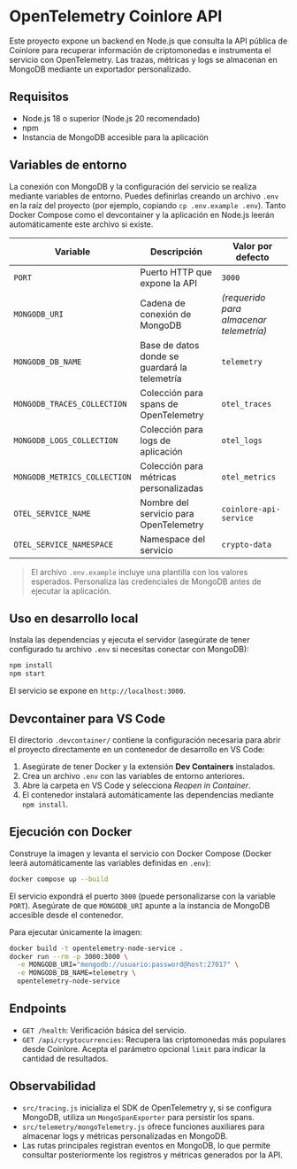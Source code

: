 # OpenTelemetry Coinlore API

Este proyecto expone un backend en Node.js que consulta la API pública de Coinlore para recuperar información de criptomonedas e instrumenta el servicio con OpenTelemetry. Las trazas, métricas y logs se almacenan en MongoDB mediante un exportador personalizado.

## Requisitos

- Node.js 18 o superior (Node.js 20 recomendado)
- npm
- Instancia de MongoDB accesible para la aplicación

## Variables de entorno

La conexión con MongoDB y la configuración del servicio se realiza mediante variables de entorno. Puedes definirlas creando un archivo `.env` en la raíz del proyecto (por ejemplo, copiando `cp .env.example .env`). Tanto Docker Compose como el devcontainer y la aplicación en Node.js leerán automáticamente este archivo si existe.

| Variable | Descripción | Valor por defecto |
| --- | --- | --- |
| `PORT` | Puerto HTTP que expone la API | `3000` |
| `MONGODB_URI` | Cadena de conexión de MongoDB | _(requerido para almacenar telemetría)_ |
| `MONGODB_DB_NAME` | Base de datos donde se guardará la telemetría | `telemetry` |
| `MONGODB_TRACES_COLLECTION` | Colección para spans de OpenTelemetry | `otel_traces` |
| `MONGODB_LOGS_COLLECTION` | Colección para logs de aplicación | `otel_logs` |
| `MONGODB_METRICS_COLLECTION` | Colección para métricas personalizadas | `otel_metrics` |
| `OTEL_SERVICE_NAME` | Nombre del servicio para OpenTelemetry | `coinlore-api-service` |
| `OTEL_SERVICE_NAMESPACE` | Namespace del servicio | `crypto-data` |

> El archivo `.env.example` incluye una plantilla con los valores esperados. Personaliza las credenciales de MongoDB antes de ejecutar la aplicación.

## Uso en desarrollo local

Instala las dependencias y ejecuta el servidor (asegúrate de tener configurado tu archivo `.env` si necesitas conectar con MongoDB):

```bash
npm install
npm start
```

El servicio se expone en `http://localhost:3000`.

## Devcontainer para VS Code

El directorio `.devcontainer/` contiene la configuración necesaria para abrir el proyecto directamente en un contenedor de desarrollo en VS Code:

1. Asegúrate de tener Docker y la extensión **Dev Containers** instalados.
2. Crea un archivo `.env` con las variables de entorno anteriores.
3. Abre la carpeta en VS Code y selecciona _Reopen in Container_.
4. El contenedor instalará automáticamente las dependencias mediante `npm install`.

## Ejecución con Docker

Construye la imagen y levanta el servicio con Docker Compose (Docker leerá automáticamente las variables definidas en `.env`):

```bash
docker compose up --build
```

El servicio expondrá el puerto `3000` (puede personalizarse con la variable `PORT`). Asegúrate de que `MONGODB_URI` apunte a la instancia de MongoDB accesible desde el contenedor.

Para ejecutar únicamente la imagen:

```bash
docker build -t opentelemetry-node-service .
docker run --rm -p 3000:3000 \
  -e MONGODB_URI="mongodb://usuario:password@host:27017" \
  -e MONGODB_DB_NAME=telemetry \
  opentelemetry-node-service
```

## Endpoints

- `GET /health`: Verificación básica del servicio.
- `GET /api/cryptocurrencies`: Recupera las criptomonedas más populares desde Coinlore. Acepta el parámetro opcional `limit` para indicar la cantidad de resultados.

## Observabilidad

- `src/tracing.js` inicializa el SDK de OpenTelemetry y, si se configura MongoDB, utiliza un `MongoSpanExporter` para persistir los spans.
- `src/telemetry/mongoTelemetry.js` ofrece funciones auxiliares para almacenar logs y métricas personalizadas en MongoDB.
- Las rutas principales registran eventos en MongoDB, lo que permite consultar posteriormente los registros y métricas generados por la API.
